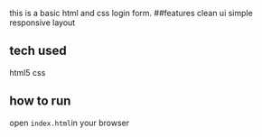 this is a basic html and css login form.
##features
clean ui
simple responsive layout
## tech used
html5 
css
## how to run
open `index.html`in your browser
